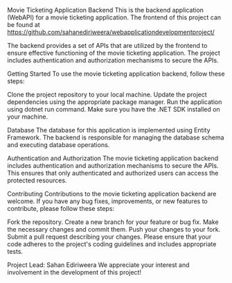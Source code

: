 Movie Ticketing Application Backend
This is the backend application (WebAPI) for a movie ticketing application. The frontend of this project can be found at https://github.com/sahanediriweera/webapplicationdevelopmentproject/

The backend provides a set of APIs that are utilized by the frontend to ensure effective functioning of the movie ticketing application. The project includes authentication and authorization mechanisms to secure the APIs.

Getting Started
To use the movie ticketing application backend, follow these steps:

Clone the project repository to your local machine.
Update the project dependencies using the appropriate package manager.
Run the application using dotnet run command.
Make sure you have the .NET SDK installed on your machine.

Database
The database for this application is implemented using Entity Framework. The backend is responsible for managing the database schema and executing database operations.

Authentication and Authorization
The movie ticketing application backend includes authentication and authorization mechanisms to secure the APIs. This ensures that only authenticated and authorized users can access the protected resources.

Contributing
Contributions to the movie ticketing application backend are welcome. If you have any bug fixes, improvements, or new features to contribute, please follow these steps:

Fork the repository.
Create a new branch for your feature or bug fix.
Make the necessary changes and commit them.
Push your changes to your fork.
Submit a pull request describing your changes.
Please ensure that your code adheres to the project's coding guidelines and includes appropriate tests.

Project Lead: Sahan Ediriweera
We appreciate your interest and involvement in the development of this project!
